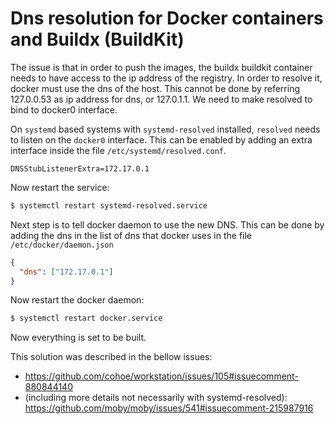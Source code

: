 # Dns resolution for Docker containers and Buildx (BuildKit)
The issue is that in order to push the images, the buildx buildkit container needs to have access to
the ip address of the registry. In order to resolve it, docker must use the dns of the host.
This cannot be done by referring 127.0.0.53 as ip address for dns, or 127.0.1.1.
We need to make resolved to bind to docker0 interface.

On `systemd` based systems with `systemd-resolved` installed, `resolved` needs to listen on the `docker0` interface.
This can be enabled by adding an extra interface inside the file `/etc/systemd/resolved.conf`.
```properties
DNSStubListenerExtra=172.17.0.1
```
Now restart the service:
```bash
$ systemctl restart systemd-resolved.service
```

Next step is to tell docker daemon to use the new DNS.
This can be done by adding the dns in the list of dns that docker uses in the file `/etc/docker/daemon.json`
```json
{
  "dns": ["172.17.0.1"]
}
```

Now restart the docker daemon:
```bash
$ systemctl restart docker.service
```

Now everything is set to be built.

This solution was described in the bellow issues:
- https://github.com/cohoe/workstation/issues/105#issuecomment-880844140
- (including more details not necessarily with systemd-resolved): https://github.com/moby/moby/issues/541#issuecomment-215987916 
